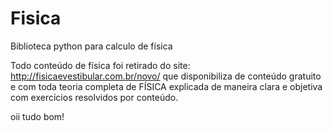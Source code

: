 # Fisica

Biblioteca python para calculo de física

Todo conteúdo de física foi retirado do site: http://fisicaevestibular.com.br/novo/ que disponibiliza de conteúdo gratuito e com toda teoria completa de FÍSICA explicada de maneira clara e objetiva com exercícios resolvidos por conteúdo.

oii tudo bom!

